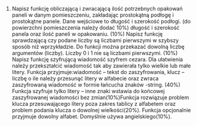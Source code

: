 1. Napisz funkcję obliczającą i zwracającą ilość potrzebnych opakowań paneli w danym pomieszczeniu, zakładając prostokątną podłogę i prostokątne panele. Dane wejściowe to długość i szerokość podłogi. (do powierzchni pomieszczenia należy dodać 10%) długość i szerokość panela oraz ilość paneli w opakowaniu. (10%)
Napisz funkcję sprawdzającą czy podane liczby są  liczbami pierwszymi w szybszy sposób niż wprzykładzie. Do funkcji można przekazać dowolną liczbę argumentów (liczby). Liczby 0 i 1 nie są liczbami pierwszymi. (10%)
Napisz funkcję szyfrującą wiadomość szyfrem cezara. Dla ułatwienia należy przekształcić wiadomość tak aby zawierała tylko wielkie lub małe litery. Funkcja przyjmuje:wiadomość – tekst do zaszyfrowania,                        klucz – liczbę o ile należy przesunąć litery w alfabecie             oraz zwraca zaszyfrowaną wiadomość w formie łańcucha znaków -string. (40%)            Funkcja szyfruje tylko litery – inne znaki wstawia do końcowej zaszyfrowanej wiadomości bez zmian(10%)Funkcja rozwiązuje problem klucza przesuwającego litery poza zakres tablicy z alfabetem oraz  problem podania klucza o dowolnej wielkości(20%).            Funkcja opcjonalnie przyjmuje dowolny alfabet. Domyślnie używa angielskiego(10%).
